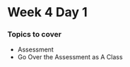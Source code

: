 # Week 4 Day 1

### Topics to cover
+ Assessment
+ Go Over the Assessment as A Class

[problems]: ./problems/problems.md

